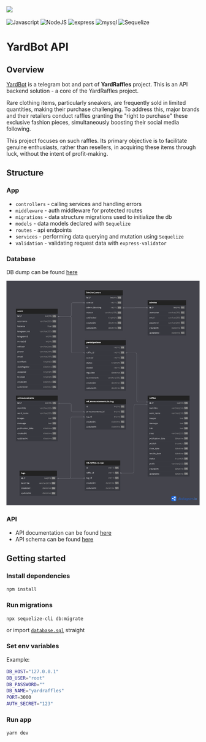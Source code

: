 <img src="./public/cover.png">

![Javascript](https://img.shields.io/badge/JavaScript-323330?style=for-the-badge&logo=javascript&logoColor=F7DF1E)
![NodeJS](https://img.shields.io/badge/node.js-6DA55F?style=for-the-badge&logo=node.js&logoColor=white)
![express](https://img.shields.io/badge/express.js-%23404d59.svg?style=for-the-badge&logo=express&logoColor=%2361DAFBe)
![mysql](https://img.shields.io/badge/MySQL-000022?style=for-the-badge&logo=mysql&logoColor=white)
![Sequelize](https://img.shields.io/badge/Sequelize-52B0E7?style=for-the-badge&logo=Sequelize&logoColor=white)

# YardBot API

## Overview

[YardBot](https://github.com/steezydev/YardRafflesBot) is a telegram bot and part of **YardRaffles** project. This is an API backend solution - a core of the YardRaffles project.

Rare clothing items, particularly sneakers, are frequently sold in limited quantities, making their purchase challenging. To address this, major brands and their retailers conduct raffles granting the "right to purchase" these exclusive fashion pieces, simultaneously boosting their social media following.

This project focuses on such raffles. Its primary objective is to facilitate genuine enthusiasts, rather than resellers, in acquiring these items through luck, without the intent of profit-making.

## Structure

### App

- `controllers` - calling services and handling errors
- `middleware` - auth middleware for protected routes
- `migrations` - data structure migrations used to initialize the db
- `models` - data models declared with `Sequelize`
- `routes` - api endpoints
- `services` - performing data querying and mutation using `Sequelize`
- `validation` - validating request data with `express-validator`

### Database

DB dump can be found [here](/database.sql)

<img src="./public/db.png">

### API

- API documentation can be found [here](https://app.swaggerhub.com/apis-docs/Nuko/YardRaffleBot/1.2.0-eng#/)
- API schema can be found [here](https://app.swaggerhub.com/apis/Nuko/YardRaffleBot/1.2.0-eng)

## Getting started

### Install dependencies

```sh
npm install
```

### Run migrations

```sh
npx sequelize-cli db:migrate
```

or import [`database.sql`](/database.sql) straight

### Set env variables

Example:

```sh
DB_HOST="127.0.0.1"
DB_USER="root"
DB_PASSWORD=""
DB_NAME="yardraffles"
PORT=3000
AUTH_SECRET="123"
```

### Run app

```sh
yarn dev
```
